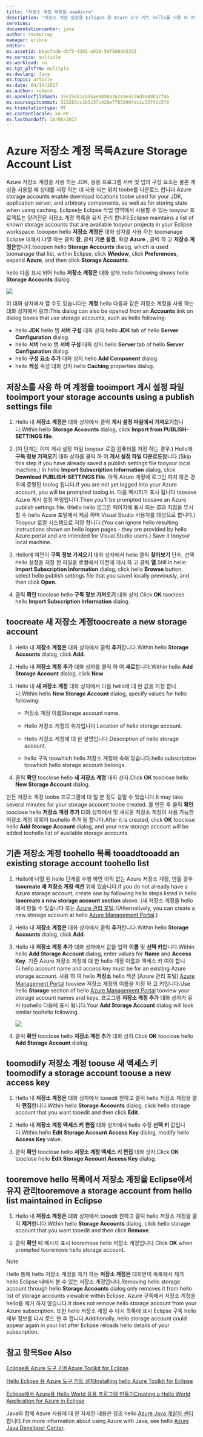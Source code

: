 ```yaml
---
title: "저장소 계정 목록을 aaaAzure"
description: "저장소 계정 설정을 Eclipse 용 Azure 도구 키트 hello를 사용 하 여 관리"
services: 
documentationcenter: java
author: rmcmurray
manager: erikre
editor: 
ms.assetid: bbacfcd8-dbf5-4265-a930-59f508de5325
ms.service: multiple
ms.workload: na
ms.tgt_pltfrm: multiple
ms.devlang: Java
ms.topic: article
ms.date: 04/14/2017
ms.author: robmcm
ms.openlocfilehash: 35e25881ca95ae4050a26283e4726d9549b37f46
ms.sourcegitcommit: 523283cc1b3c37c428e77850964dc1c33742c5f0
ms.translationtype: MT
ms.contentlocale: ko-KR
ms.lasthandoff: 10/06/2017
---
```

# <a name="azure-storage-account-list"></a><span data-ttu-id="215ec-103">Azure 저장소 계정 목록</span><span class="sxs-lookup"><span data-stu-id="215ec-103">Azure Storage Account List</span></span>
<span data-ttu-id="215ec-104">Azure 저장소 계정을 사용 하는 JDK, 응용 프로그램 서버 및 임의 구성 요소는 물론 캐싱을 사용할 때 상태를 저장 하는 데 사용 되는 위치 toobe를 다운로드 합니다.</span><span class="sxs-lookup"><span data-stu-id="215ec-104">Azure storage accounts enable download locations toobe used for your JDK, application server, and arbitrary components, as well as for storing state when using caching.</span></span> <span data-ttu-id="215ec-105">Eclipse는 Eclipse 작업 영역에서 사용할 수 있는 tooyour 프로젝트는 알려진된 저장소 계정 목록을 유지 관리 합니다.</span><span class="sxs-lookup"><span data-stu-id="215ec-105">Eclipse maintains a list of known storage accounts that are available tooyour projects in your Eclipse workspace.</span></span> <span data-ttu-id="215ec-106">tooopen hello **저장소 계정은** 대화 상자를 사용 하는 toomanage Eclipse 내에서 나열 하는 클릭 **창**, 클릭 **기본 설정**, 확장 **Azure** , 클릭 하 고 **저장소 계정은**합니다.</span><span class="sxs-lookup"><span data-stu-id="215ec-106">tooopen hello **Storage Accounts** dialog, which is used toomanage that list, within Eclipse, click **Window**, click **Preferences**, expand **Azure**, and then click **Storage Accounts**.</span></span>

<span data-ttu-id="215ec-107">hello 다음 표시 되어 hello **저장소 계정은** 대화 상자.</span><span class="sxs-lookup"><span data-stu-id="215ec-107">hello following shows hello **Storage Accounts** dialog.</span></span>

![][ic719496]

<span data-ttu-id="215ec-108">이 대화 상자에서 열 수도 있습니다는 **계정** hello 다음과 같은 저장소 계정을 사용 하는 대화 상자에서 링크:</span><span class="sxs-lookup"><span data-stu-id="215ec-108">This dialog can also be opened from an **Accounts** link on dialog boxes that use storage accounts, such as hello following:</span></span>

* <span data-ttu-id="215ec-109">hello **JDK** hello 탭 **서버 구성** 대화 상자.</span><span class="sxs-lookup"><span data-stu-id="215ec-109">hello **JDK** tab of hello **Server Configuration** dialog.</span></span>
* <span data-ttu-id="215ec-110">hello **서버** hello 탭 **서버 구성** 대화 상자.</span><span class="sxs-lookup"><span data-stu-id="215ec-110">hello **Server** tab of hello **Server Configuration** dialog.</span></span>
* <span data-ttu-id="215ec-111">hello **구성 요소 추가** 대화 상자.</span><span class="sxs-lookup"><span data-stu-id="215ec-111">hello **Add Component** dialog.</span></span>
* <span data-ttu-id="215ec-112">hello **캐싱** 속성 대화 상자.</span><span class="sxs-lookup"><span data-stu-id="215ec-112">hello **Caching** properties dialog.</span></span>

## <a name="tooimport-your-storage-accounts-using-a-publish-settings-file"></a><span data-ttu-id="215ec-113">저장소를 사용 하 여 계정을 tooimport 게시 설정 파일</span><span class="sxs-lookup"><span data-stu-id="215ec-113">tooimport your storage accounts using a publish settings file</span></span>
1. <span data-ttu-id="215ec-114">Hello 내 **저장소 계정은** 대화 상자에서 클릭 **게시 설정 파일에서 가져오기**합니다.</span><span class="sxs-lookup"><span data-stu-id="215ec-114">Within hello **Storage Accounts** dialog, click **Import from PUBLISH-SETTINGS file**.</span></span>

2. <span data-ttu-id="215ec-115">(이 단계는 이미 게시 설정 파일 tooyour 로컬 컴퓨터를 저장 하는 경우.) Hello에 **구독 정보 가져오기** 대화 상자를 클릭 하 여 **게시 설정 파일 다운로드**합니다.</span><span class="sxs-lookup"><span data-stu-id="215ec-115">(Skip this step if you have already saved a publish settings file tooyour local machine.) In hello **Import Subscription Information** dialog, click **Download PUBLISH-SETTINGS File**.</span></span> <span data-ttu-id="215ec-116">아직 Azure 계정에 로그인 하지 않은 경우에 증명된 toolog 됩니다.</span><span class="sxs-lookup"><span data-stu-id="215ec-116">If you are not yet logged into your Azure account, you will be prompted toolog in.</span></span> <span data-ttu-id="215ec-117">다음 메시지가 표시 됩니다 toosave Azure 게시 설정 파일입니다.</span><span class="sxs-lookup"><span data-stu-id="215ec-117">Then you'll be prompted toosave an Azure publish settings file.</span></span> <span data-ttu-id="215ec-118">(Hello hello 로그온 페이지에 표시 되는 결과 지침을 무시할 수 hello Azure 포털에서 제공 하며 Visual Studio 사용자를 대상으로 합니다.) Tooyour 로컬 시스템으로 저장 합니다.</span><span class="sxs-lookup"><span data-stu-id="215ec-118">(You can ignore hello resulting instructions shown on hello logon pages - they are provided by hello Azure portal and are intended for Visual Studio users.) Save it tooyour local machine.</span></span>

3. <span data-ttu-id="215ec-119">Hello에 여전히 **구독 정보 가져오기** 대화 상자에서 hello 클릭 **찾아보기** 단추, 선택 hello 설정을 저장 한 파일을 로컬에서 이전에 게시 하 고 클릭 **열**.</span><span class="sxs-lookup"><span data-stu-id="215ec-119">Still in hello **Import Subscription Information** dialog, click hello **Browse** button, select hello publish settings file that you saved locally previously, and then click **Open**.</span></span>

4. <span data-ttu-id="215ec-120">클릭 **확인** tooclose hello **구독 정보 가져오기** 대화 상자.</span><span class="sxs-lookup"><span data-stu-id="215ec-120">Click **OK** tooclose hello **Import Subscription Information** dialog.</span></span>

## <a name="toocreate-a-new-storage-account"></a><span data-ttu-id="215ec-121">toocreate 새 저장소 계정</span><span class="sxs-lookup"><span data-stu-id="215ec-121">toocreate a new storage account</span></span>
1. <span data-ttu-id="215ec-122">Hello 내 **저장소 계정은** 대화 상자에서 클릭 **추가**합니다.</span><span class="sxs-lookup"><span data-stu-id="215ec-122">Within hello **Storage Accounts** dialog, click **Add**.</span></span>

2. <span data-ttu-id="215ec-123">Hello 내 **저장소 계정 추가** 대화 상자를 클릭 하 여 **새로**합니다.</span><span class="sxs-lookup"><span data-stu-id="215ec-123">Within hello **Add Storage Account** dialog, click **New**.</span></span>

3. <span data-ttu-id="215ec-124">Hello 내 **새 저장소 계정** 대화 상자에서 다음 hello에 대 한 값을 지정 합니다.</span><span class="sxs-lookup"><span data-stu-id="215ec-124">Within hello **New Storage Account** dialog, specify values for hello following:</span></span>

   * <span data-ttu-id="215ec-125">저장소 계정 이름</span><span class="sxs-lookup"><span data-stu-id="215ec-125">Storage account name.</span></span>

   * <span data-ttu-id="215ec-126">Hello 저장소 계정의 위치입니다.</span><span class="sxs-lookup"><span data-stu-id="215ec-126">Location of hello storage account.</span></span>

   * <span data-ttu-id="215ec-127">Hello 저장소 계정에 대 한 설명입니다.</span><span class="sxs-lookup"><span data-stu-id="215ec-127">Description of hello storage account.</span></span>

   * <span data-ttu-id="215ec-128">hello 구독 toowhich hello 저장소 계정에 속해 있습니다.</span><span class="sxs-lookup"><span data-stu-id="215ec-128">hello subscription toowhich hello storage account belongs.</span></span>

4. <span data-ttu-id="215ec-129">클릭 **확인** tooclose hello **새 저장소 계정** 대화 상자.</span><span class="sxs-lookup"><span data-stu-id="215ec-129">Click **OK** tooclose hello **New Storage Account** dialog.</span></span>

<span data-ttu-id="215ec-130">만든 저장소 계정 toobe 프로그램에 대 일 분 정도 걸릴 수 있습니다.</span><span class="sxs-lookup"><span data-stu-id="215ec-130">It may take several minutes for your storage account toobe created.</span></span> <span data-ttu-id="215ec-131">를 만든 후 클릭 **확인** tooclose hello **저장소 계정 추가** 대화 상자에서 및 새로운 저장소 계정이 사용 가능한 저장소 계정 목록이 toohello 추가 될 합니다.</span><span class="sxs-lookup"><span data-stu-id="215ec-131">After it is created, click **OK** tooclose hello **Add Storage Account** dialog, and your new storage account will be added toohello list of available storage accounts.</span></span>

## <a name="tooadd-an-existing-storage-account-toohello-list"></a><span data-ttu-id="215ec-132">기존 저장소 계정 toohello 목록 tooadd</span><span class="sxs-lookup"><span data-stu-id="215ec-132">tooadd an existing storage account toohello list</span></span>
1. <span data-ttu-id="215ec-133">Hello에 나열 된 hello 단계를 수행 하면 아직 없는 Azure 저장소 계정, 만들 경우 **toocreate 새 저장소 계정 섹션** 위에 있습니다.</span><span class="sxs-lookup"><span data-stu-id="215ec-133">If you do not already have a Azure storage account, create one by following hello steps listed in hello **toocreate a new storage account section** above.</span></span> <span data-ttu-id="215ec-134">(새 저장소 계정을 hello에서 만들 수 있습니다 또는 [Azure 관리 포털][Azure Management Portal].)</span><span class="sxs-lookup"><span data-stu-id="215ec-134">(Alternatively, you can create a new storage account at hello [Azure Management Portal][Azure Management Portal].)</span></span>

2. <span data-ttu-id="215ec-135">Hello 내 **저장소 계정은** 대화 상자에서 클릭 **추가**합니다.</span><span class="sxs-lookup"><span data-stu-id="215ec-135">Within hello **Storage Accounts** dialog, click **Add**.</span></span>

3. <span data-ttu-id="215ec-136">Hello 내 **저장소 계정 추가** 대화 상자에서 값을 입력 **이름** 및 **선택 키**합니다.</span><span class="sxs-lookup"><span data-stu-id="215ec-136">Within hello **Add Storage Account** dialog, enter values for **Name** and **Access Key**.</span></span> <span data-ttu-id="215ec-137">기존 Azure 저장소 계정에 대 한 hello 계정 이름과 액세스 키 여야 합니다.</span><span class="sxs-lookup"><span data-stu-id="215ec-137">hello account name and access key must be for an existing Azure storage account.</span></span> <span data-ttu-id="215ec-138">사용 하 여 hello **저장소** hello 섹션 [Azure 관리 포털] [ Azure Management Portal] tooview 저장소 계정의 이름을 지정 하 고 키입니다.</span><span class="sxs-lookup"><span data-stu-id="215ec-138">Use hello **Storage** section of hello [Azure Management Portal][Azure Management Portal] tooview your storage account names and keys.</span></span> <span data-ttu-id="215ec-139">프로그램 **저장소 계정 추가** 대화 상자가 유사 toohello 다음에 표시 됩니다.</span><span class="sxs-lookup"><span data-stu-id="215ec-139">Your **Add Storage Account** dialog will look similar toohello following.</span></span>
   
   ![][ic719497]

4. <span data-ttu-id="215ec-140">클릭 **확인** tooclose hello **저장소 계정 추가** 대화 상자.</span><span class="sxs-lookup"><span data-stu-id="215ec-140">Click **OK** tooclose hello **Add Storage Account** dialog.</span></span>

## <a name="toomodify-a-storage-account-toouse-a-new-access-key"></a><span data-ttu-id="215ec-141">toomodify 저장소 계정 toouse 새 액세스 키</span><span class="sxs-lookup"><span data-stu-id="215ec-141">toomodify a storage account toouse a new access key</span></span>
1. <span data-ttu-id="215ec-142">Hello 내 **저장소 계정은** 대화 상자에서 tooedit 원하고 클릭 hello 저장소 계정을 클릭 **편집**합니다.</span><span class="sxs-lookup"><span data-stu-id="215ec-142">Within hello **Storage Accounts** dialog, click hello storage account that you want tooedit and then click **Edit**.</span></span>

2. <span data-ttu-id="215ec-143">Hello 내 **저장소 계정 액세스 키 편집** 대화 상자에서 hello 수정 **선택 키** 값입니다.</span><span class="sxs-lookup"><span data-stu-id="215ec-143">Within hello **Edit Storage Account Access Key** dialog, modify hello **Access Key** value.</span></span>

3. <span data-ttu-id="215ec-144">클릭 **확인** tooclose hello **저장소 계정 액세스 키 편집** 대화 상자.</span><span class="sxs-lookup"><span data-stu-id="215ec-144">Click **OK** tooclose hello **Edit Storage Account Access Key** dialog.</span></span>

## <a name="tooremove-a-storage-account-from-hello-list-maintained-in-eclipse"></a><span data-ttu-id="215ec-145">tooremove hello 목록에서 저장소 계정을 Eclipse에서 유지 관리</span><span class="sxs-lookup"><span data-stu-id="215ec-145">tooremove a storage account from hello list maintained in Eclipse</span></span>
1. <span data-ttu-id="215ec-146">Hello 내 **저장소 계정은** 대화 상자에서 tooedit 원하고 클릭 hello 저장소 계정을 클릭 **제거**합니다.</span><span class="sxs-lookup"><span data-stu-id="215ec-146">Within hello **Storage Accounts** dialog, click hello storage account that you want tooedit and then click **Remove**.</span></span>

2. <span data-ttu-id="215ec-147">클릭 **확인** 때 메시지 표시 tooremove hello 저장소 계정입니다.</span><span class="sxs-lookup"><span data-stu-id="215ec-147">Click **OK** when prompted tooremove hello storage account.</span></span>

> [!NOTE]
> <span data-ttu-id="215ec-148">Hello 통해 hello 저장소 계정을 제거 하는 **저장소 계정은** 대화만이 목록에서 제거 hello Eclipse 내에서 볼 수 있는 저장소 계정입니다.</span><span class="sxs-lookup"><span data-stu-id="215ec-148">Removing hello storage account through hello **Storage Accounts** dialog only removes it from hello list of storage accounts viewable within Eclipse.</span></span> <span data-ttu-id="215ec-149">Azure 구독에서 저장소 계정을 hello를 제거 하지 않습니다.</span><span class="sxs-lookup"><span data-stu-id="215ec-149">It does not remove hello storage account from your Azure subscription.</span></span> <span data-ttu-id="215ec-150">또한 hello 저장소 계정 수 다시 목록에 표시 Eclipse 구독 hello 세부 정보를 다시 로드 한 후 합니다.</span><span class="sxs-lookup"><span data-stu-id="215ec-150">Additionally, hello storage account could appear again in your list after Eclipse reloads hello details of your subscription.</span></span>
> 
> 

## <a name="see-also"></a><span data-ttu-id="215ec-151">참고 항목</span><span class="sxs-lookup"><span data-stu-id="215ec-151">See Also</span></span>
<span data-ttu-id="215ec-152">[Eclipse용 Azure 도구 키트][Azure Toolkit for Eclipse]</span><span class="sxs-lookup"><span data-stu-id="215ec-152">[Azure Toolkit for Eclipse][Azure Toolkit for Eclipse]</span></span>

<span data-ttu-id="215ec-153">[Hello Eclipse 용 Azure 도구 키트 설치][Installing hello Azure Toolkit for Eclipse]</span><span class="sxs-lookup"><span data-stu-id="215ec-153">[Installing hello Azure Toolkit for Eclipse][Installing hello Azure Toolkit for Eclipse]</span></span> 

<span data-ttu-id="215ec-154">[Eclipse에서 Azure용 Hello World 응용 프로그램 만들기][Creating a Hello World Application for Azure in Eclipse]</span><span class="sxs-lookup"><span data-stu-id="215ec-154">[Creating a Hello World Application for Azure in Eclipse][Creating a Hello World Application for Azure in Eclipse]</span></span>

<span data-ttu-id="215ec-155">Java와 함께 Azure 사용에 대 한 자세한 내용은 참조 hello [Azure Java 개발자 센터][Azure Java Developer Center]합니다.</span><span class="sxs-lookup"><span data-stu-id="215ec-155">For more information about using Azure with Java, see hello [Azure Java Developer Center][Azure Java Developer Center].</span></span>

<!-- URL List -->

[Azure Java Developer Center]: http://go.microsoft.com/fwlink/?LinkID=699547
[Azure Toolkit for Eclipse]: http://go.microsoft.com/fwlink/?LinkID=699529
[Azure Management Portal]: http://go.microsoft.com/fwlink/?LinkID=512959
[Creating a Hello World Application for Azure in Eclipse]: http://go.microsoft.com/fwlink/?LinkID=699533
[Installing hello Azure Toolkit for Eclipse]: http://go.microsoft.com/fwlink/?LinkId=699546
[What's New in hello Azure Toolkit for Eclipse]: http://go.microsoft.com/fwlink/?LinkID=699552

<!-- IMG List -->

[ic719496]: ./media/azure-toolkit-for-eclipse-azure-storage-account-list/ic719496.png
[ic719497]: ./media/azure-toolkit-for-eclipse-azure-storage-account-list/ic719497.png

<!-- Legacy MSDN URL = https://msdn.microsoft.com/library/azure/dn205108.aspx -->
